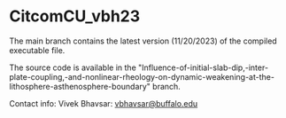 # CitcomCU_vbh23
The main branch contains the latest version (11/20/2023) of the compiled executable file.

The source code is available in the "Influence-of-initial-slab-dip,-inter-plate-coupling,-and-nonlinear-rheology-on-dynamic-weakening-at-the-lithosphere-asthenosphere-boundary" branch.

Contact info:
Vivek Bhavsar: vbhavsar@buffalo.edu
